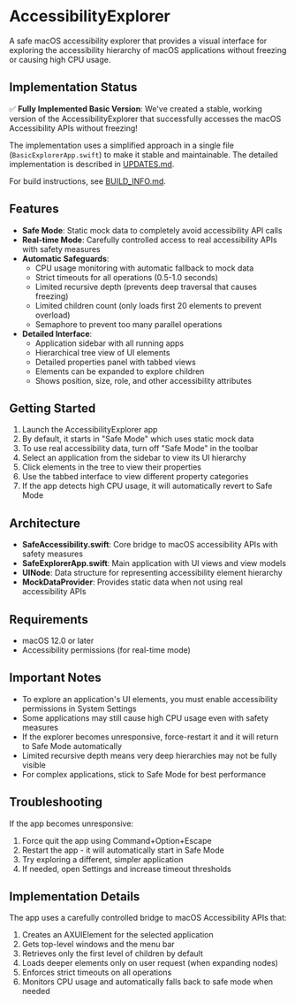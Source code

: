 # AccessibilityExplorer

A safe macOS accessibility explorer that provides a visual interface for exploring the accessibility hierarchy of macOS applications without freezing or causing high CPU usage.

## Implementation Status

✅ **Fully Implemented Basic Version**: We've created a stable, working version of the AccessibilityExplorer that successfully accesses the macOS Accessibility APIs without freezing!

The implementation uses a simplified approach in a single file (`BasicExplorerApp.swift`) to make it stable and maintainable. The detailed implementation is described in [UPDATES.md](./UPDATES.md).

For build instructions, see [BUILD_INFO.md](./BUILD_INFO.md).

## Features

- **Safe Mode**: Static mock data to completely avoid accessibility API calls
- **Real-time Mode**: Carefully controlled access to real accessibility APIs with safety measures
- **Automatic Safeguards**: 
  - CPU usage monitoring with automatic fallback to mock data
  - Strict timeouts for all operations (0.5-1.0 seconds)
  - Limited recursive depth (prevents deep traversal that causes freezing)
  - Limited children count (only loads first 20 elements to prevent overload)
  - Semaphore to prevent too many parallel operations
- **Detailed Interface**:
  - Application sidebar with all running apps
  - Hierarchical tree view of UI elements
  - Detailed properties panel with tabbed views
  - Elements can be expanded to explore children
  - Shows position, size, role, and other accessibility attributes

## Getting Started

1. Launch the AccessibilityExplorer app
2. By default, it starts in "Safe Mode" which uses static mock data
3. To use real accessibility data, turn off "Safe Mode" in the toolbar
4. Select an application from the sidebar to view its UI hierarchy
5. Click elements in the tree to view their properties
6. Use the tabbed interface to view different property categories
7. If the app detects high CPU usage, it will automatically revert to Safe Mode

## Architecture

- **SafeAccessibility.swift**: Core bridge to macOS accessibility APIs with safety measures
- **SafeExplorerApp.swift**: Main application with UI views and view models
- **UINode**: Data structure for representing accessibility element hierarchy
- **MockDataProvider**: Provides static data when not using real accessibility APIs

## Requirements

- macOS 12.0 or later
- Accessibility permissions (for real-time mode)

## Important Notes

- To explore an application's UI elements, you must enable accessibility permissions in System Settings
- Some applications may still cause high CPU usage even with safety measures
- If the explorer becomes unresponsive, force-restart it and it will return to Safe Mode automatically
- Limited recursive depth means very deep hierarchies may not be fully visible
- For complex applications, stick to Safe Mode for best performance

## Troubleshooting

If the app becomes unresponsive:

1. Force quit the app using Command+Option+Escape
2. Restart the app - it will automatically start in Safe Mode
3. Try exploring a different, simpler application
4. If needed, open Settings and increase timeout thresholds

## Implementation Details

The app uses a carefully controlled bridge to macOS Accessibility APIs that:

1. Creates an AXUIElement for the selected application
2. Gets top-level windows and the menu bar
3. Retrieves only the first level of children by default
4. Loads deeper elements only on user request (when expanding nodes)
5. Enforces strict timeouts on all operations
6. Monitors CPU usage and automatically falls back to safe mode when needed